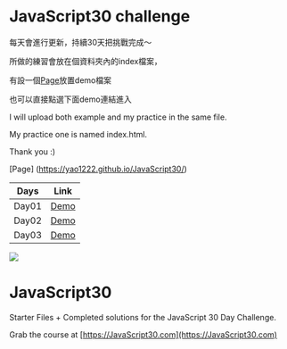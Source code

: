 # JavaScript30 challenge

每天會進行更新，持續30天把挑戰完成～

所做的練習會放在個資料夾內的index檔案，

有設一個[Page](https://yao1222.github.io/JavaScript30/)放置demo檔案

也可以直接點選下面demo連結進入

I will upload both example and my practice in the same file.

My practice one is named index.html.

Thank you :)


[Page] (https://yao1222.github.io/JavaScript30/)

Days | Link
-----|:------:
|Day01 |[Demo](https://yao1222.github.io/JavaScript30/01-Drum%20Kit/)|
|Day02 |[Demo](https://yao1222.github.io/JavaScript30/02-JS%20and%20CSS%20Clock/)|
|Day03 |[Demo](https://yao1222.github.io/JavaScript30/03-CSS%20Variables/)|








![](https://javascript30.com/images/JS3-social-share.png)

# JavaScript30

Starter Files + Completed solutions for the JavaScript 30 Day Challenge.

Grab the course at [https://JavaScript30.com](https://JavaScript30.com)


